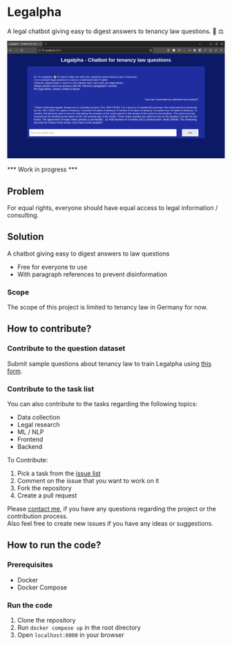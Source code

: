 # Legalpha
A legal chatbot giving easy to digest answers to tenancy law questions. 🤖 ⚖️

![Image](./screenshots/1.png)

*** Work in progress ***

## Problem
For equal rights, everyone should have equal access to legal information / consulting.

## Solution
A chatbot giving easy to digest answers to law questions
- Free for everyone to use
- With paragraph references to prevent disinformation

### Scope
The scope of this project is limited to tenancy law in Germany for now.

## How to contribute?
### Contribute to the question dataset
Submit sample questions about tenancy law to train Legalpha using <a href="https://airtable.com/shrxkifiAiuAFO8Cl
">this form</a>.

### Contribute to the task list
You can also contribute to the tasks regarding the following topics:
- Data collection
- Legal research
- ML / NLP
- Frontend
- Backend

To Contribute:
1. Pick a task from the <a href='https://github.com/egeatmaca/Legalpha/issues'>issue list</a>
2. Comment on the issue that you want to work on it 
3. Fork the repository
4. Create a pull request

Please <a href='https://www.linkedin.com/in/ege-atmaca/'>contact me</a>, if you have any questions regarding the project or the contribution process. <br/>
Also feel free to create new issues if you have any ideas or suggestions.

## How to run the code?
### Prerequisites
- Docker
- Docker Compose

### Run the code
1. Clone the repository
2. Run `docker compose up` in the root directory
3. Open `localhost:8000` in your browser
